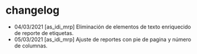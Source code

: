 # changelog 
* 04/03/2021 [as_idi_mrp] Eliminación de elementos de texto enriquecido de reporte de etiquetas.
* 05/03/2021 [as_idi_mrp] Ajuste de reportes con pie de pagina y número de columnas.